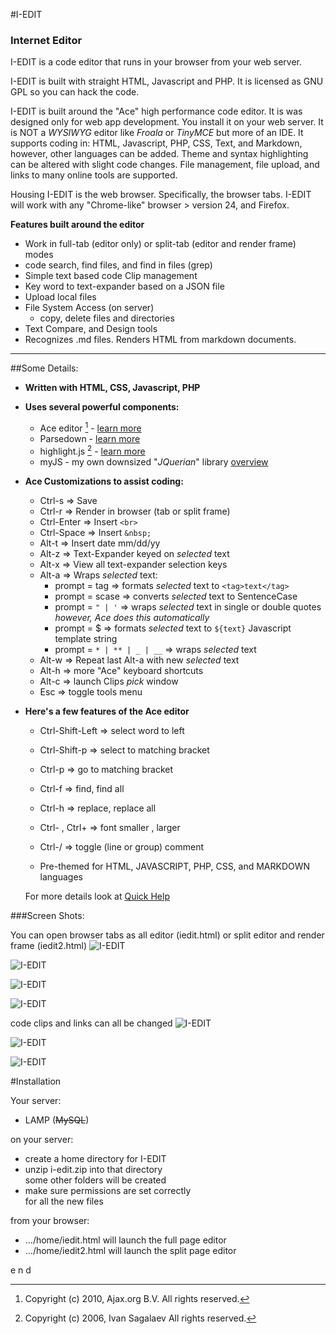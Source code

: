 
#I-EDIT 

### Internet Editor

I-EDIT is a code editor that runs in your browser
from your web server. 

I-EDIT is built with straight HTML, Javascript and PHP. 
It is licensed as GNU GPL so you can hack the code. 

I-EDIT is built around the "Ace" high performance code editor. 
It is was designed only for web app development. You install it on your web server. 
It is NOT a *WYSIWYG* editor like _Froala_ or _TinyMCE_ but more of an IDE. 
It supports coding in: HTML, Javascript, PHP, CSS, Text, and Markdown,
however, other languages can be added. Theme and syntax highlighting 
can be altered with slight code changes.
File management, file upload, and links to many online tools are supported.

Housing I-EDIT is the web browser. Specifically, 
the browser tabs. I-EDIT will work with any
"Chrome-like" browser > version 24, and Firefox.
  
**Features built around the editor**
  
  * Work in full-tab (editor only) or split-tab (editor and render frame) modes
  * code search, find files, and find in files (grep)
  * Simple text based code Clip management
  * Key word to text-expander based on a JSON file
  * Upload local files
  * File System Access (on server)
    * copy, delete files and directories
  * Text Compare, and Design tools
  * Recognizes .md files. Renders HTML from markdown documents.

---
##Some Details:

* **Written with HTML, CSS, Javascript, PHP**
* **Uses several powerful components:**
  * Ace editor [^1] - [learn more](https://ace.c9.io/ "Ace Editor Website")
  [^1]: Copyright (c) 2010, Ajax.org B.V. All rights reserved.
  * Parsedown - [learn more](https://github.com/erusev/parsedown/blob/master/README.md "Github")
  * highlight.js [^2] - [learn more](https://github.com/highlightjs/highlight.js "Github")
  [^2]: Copyright (c) 2006, Ivan Sagalaev All rights reserved.
  * myJS - my own downsized "_JQuerian_" library [overview](https://mldev.io/TArea/user/config/myJSref.html "mldev.io")
* **Ace Customizations to assist coding:**
  * Ctrl-s => Save
  * Ctrl-r => Render in browser (tab or split frame)
  * Ctrl-Enter => Insert `<br>`
  * Ctrl-Space => Insert `&nbsp;`
  * Alt-t => Insert date mm/dd/yy
  * Alt-z => Text-Expander keyed on _selected_ text
  * Alt-x => View all text-expander selection keys
  * Alt-a => Wraps _selected_ text:
    * prompt = tag => formats _selected_ text to `<tag>text</tag>`
    * prompt = scase => converts _selected_ text to SentenceCase
    * prompt = `" | '` => wraps _selected_ text in single or double quotes
      _however, Ace does this automatically_
    * prompt = $ => formats _selected_ text to `${text}` 
      Javascript template string
    * prompt = `* | ** | _ | __` => wraps _selected_ text
  * Alt-w => Repeat last Alt-a with new _selected_ text
  * Alt-h => more "Ace" keyboard shortcuts
  * Alt-c => launch Clips _pick_ window
  * Esc => toggle tools menu
* **Here's a few features of the Ace editor**
  * Ctrl-Shift-Left => select word to left
  * Ctrl-Shift-p => select to matching bracket
  * Ctrl-p => go to matching bracket
  * Ctrl-f => find, find all
  * Ctrl-h => replace, replace all
  * Ctrl- , Ctrl+ => font smaller , larger
  * Ctrl-/ => toggle (line or group) comment

  * Pre-themed for HTML, JAVASCRIPT, PHP, CSS, and MARKDOWN languages

  For more details look at [Quick Help](../ieditHelp.html)

###Screen Shots:

You can open browser tabs as all editor (iedit.html) or split editor and render frame (iedit2.html)
![I-EDIT](../images/tabNOframe.png "All Editor")

![I-EDIT](../images/tabwframe.png "Split Editor/Frame")

![I-EDIT](../images/toolbar1.png "main navigation")

![I-EDIT](../images/toolbar2.png "tool navigation")

code clips and links can all be changed
![I-EDIT](../images/ClipsWindow.png "Clips")

![I-EDIT](../images/gfilesys.png "Grep & Find")

![I-EDIT](../images/designPage.png "Design Page")

#Installation

Your server:
  * LAMP (~~MySQL~~)
  
on your server:
  * create a home directory for I-EDIT
  * unzip i-edit.zip into that directory  
    some other folders will be created
  * make sure permissions are set correctly  
    for all the new files
    
from your browser:
  * .../home/iedit.html
    will launch the full page editor
  * .../home/iedit2.html
    will launch the split page editor
    
e n d


